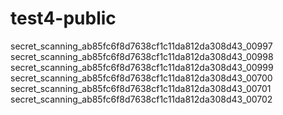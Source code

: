 # test4-public

secret_scanning_ab85fc6f8d7638cf1c11da812da308d43_00997
secret_scanning_ab85fc6f8d7638cf1c11da812da308d43_00998
secret_scanning_ab85fc6f8d7638cf1c11da812da308d43_00999
secret_scanning_ab85fc6f8d7638cf1c11da812da308d43_00700
secret_scanning_ab85fc6f8d7638cf1c11da812da308d43_00701
secret_scanning_ab85fc6f8d7638cf1c11da812da308d43_00702

